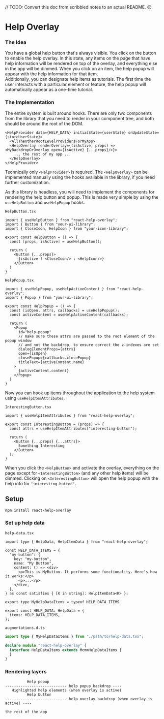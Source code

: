 // TODO: Convert this doc from scribbled notes to an actual README. 🙃

# Help Overlay

### The Idea

You have a global help button that's always visible. You click on the button to enable the help overlay. In this state, any items on the page that have help information will be rendered on top of the overlay, and everything else in the app will be dimmed. When you click on an item,
the help popup will appear with the help information for that item.  
Additionally, you can designate help items as tutorials. The first time the user interacts with a particular element or feature, the help popup will automatically appear as a one-time tutorial.

### The Implementation

The entire system is built around hooks. There are only two components from the library that you need to render in your component tree, and both should be around the root of the DOM.

```tsx
<HelpProvider data={HELP_DATA} initialState={userState} onUpdateState={storeUserState}>
  <AllTheOtherRootLevelProvidersForMyApp>
  <HelpOverlay renderOverlay={(isActive, props) => <MyBackdropOrOverlay open={isActive} {...props}/>}>
    ... the rest of my app ...
  </HelpOverlay>
</HelpProvider>
```

Technically only `<HelpProvider>` is required. The `<HelpOverlay>` can be implemented manually using the hooks available in the library, if you need further customization.

As this library is headless, you will need to implement the components for rendering the help button and popup. This is made very simple by using the `useHelpButton` and `useHelpPopup` hooks.

`HelpButton.tsx`

```tsx
import { useHelpButton } from "react-help-overlay";
import { Button } from "your-ui-library";
import { CloseIcon, HelpIcon } from "your-icon-library";

export const HelpButton = () => {
  const [props, isActive] = useHelpButton();
  
  return (
    <Button {...props}>
      {isActive ? <CloseIcon/> : <HelpIcon/>}
    </Button>
  )
}
```

`HelpPopup.tsx`
```tsx
import { useHelpPopup, useHelpActiveContent } from "react-help-overlay";
import { Popup } from "your-ui-library";

export const HelpPopup = () => {
  const [isOpen, attrs, callbacks] = useHelpPopup();
  const activeContent = useHelpActiveContent(callbacks);
  
  return (
    <Popup 
      id="help-popup"
      // make sure these attrs are passed to the root element of the popup window
      // and not the backdrop, to ensure correct the z-indexes are set
      dialogElementProps={attrs}
      open={isOpen}
      closePopup={callbacks.closePopup}
      titleText={activeContent.name}
    >
      {activeContent.content}
    </Popup>
  )
}
```

Now you can hook up items throughout the application to the help system using `useHelpItemAttributes`.

`InterestingButton.tsx`
```tsx
import { useHelpItemAttributes } from "react-help-overlay";

export const InterestingButton = (props) => {
  const attrs = useHelpItemAttributes("interesting-button");
  
  return (
    <Button {...props} {...attrs}>
      Something Interesting
    </Button>
  );
}
```

When you click the `<HelpButton>` and activate the overlay, everything on the page except for `<InterestingButton>` (and any other help items) will be dimmed. Clicking on `<InterestingButton>` will open the help popup with the help info for `"interesting-button"`. 


## Setup

```sh
npm install react-help-overlay
```

### Set up help data

`help-data.tsx`

```tsx
import type { HelpData, HelpItemData } from "react-help-overlay";

const HELP_DATA_ITEMS = {
  "my-button": {
    key: "my-button",
    name: "My Button",
    content: () => <div>
      <p>This is MyButton. It performs some functionality. Here's how it works:</p>
      <p>...</p>
    </div>,
  },
} as const satisfies { [K in string]: HelpItemData<K> };

export type MyHelpDataItems = typeof HELP_DATA_ITEMS

export const HELP_DATA: HelpData = {
  items: HELP_DATA_ITEMS,
};
```

`augmentations.d.ts`

```ts
import type { MyHelpDataItems } from "./path/to/help-data.tsx";

declare module "react-help-overlay" {
  interface HelpDataItems extends McmmHelpDataItems {
  }
}
```

### Rendering layers

```
          Help popup
---------------------------- help popup backdrop ----
   Highlighted help elements (when overlay is active)
          Help button
---------------------------- help overlay backdrop (when overlay is active) ----

the rest of the app
```
